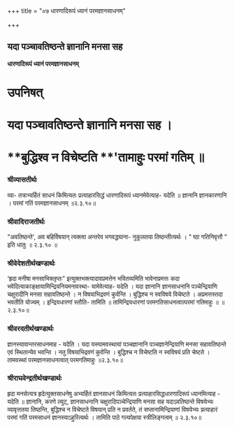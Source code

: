 +++
title = "०७ धारणादिरूपं ध्यानं परमज्ञानसाधनम्"

+++


## यदा पञ्चावतिष्ठन्ते ज्ञानानि मनसा सह

**धारणादिरूपं ध्यानं परमज्ञानसाधनम्**

# **उपनिषत्**

# **यदा पञ्चावतिष्ठन्ते ज्ञानानि मनसा सह ।**

# **बुद्धिश्व न विचेष्टति **'**तामाहुः परमां गतिम् ॥**

### **श्रीव्यासतीर्थः**

व्या- तत्राभ्यर्हितं साधनं किमित्यतः प्रत्याहारसिद्धं धारणादिरूपं ध्यानमेवेत्याह- यदेति ॥ ज्ञानानि ज्ञानकारणानि । परमां गतिं परमज्ञानसाधनम् ॥२.३.१०॥

### **श्रीवादिराजतीर्थः**

"अवतिष्ठन्ते', अव बहिर्विषयान् त्यक्त्वा अन्तरेव भगवद्ध्याना- नुकूलतया तिष्ठन्तीत्यर्थः । " ष्ठा गतिनिवृत्तौ ” इति धातुः ॥ २.३.१० ॥

### **श्रीवेदेशतीर्थखण्डार्थः**

‘हृदा मनीषा मनसाभिक्लृप्तः” इत्युक्तभक्त्यादावप्रमत्तेन भवितव्यमिति भावेनाप्रमत्तः कदा भवेदित्याकाङ्क्षायामिन्द्रियनियमनावस्था- यामेवेत्याह- यदेति । यदा ज्ञानानि ज्ञानसाधनानि पञ्चेन्द्रियाणि चक्षुरादीनि मनसा सहावतिष्ठन्ते । न विषयाभिद्रवणं कुर्वन्ति । बुद्धिश्च न स्वविषये विचेष्टते । अप्रमत्तस्तदा भवतीति योज्यम् । इन्द्रियधारणां स्तौति- तामिति ॥ तामिन्द्रियधारणां परमगतिसाधनत्वात्परमां गतिमाहुः ॥ ॥२.३.१०॥

### श्रीवरदतीर्थखण्डार्थः

ज्ञानस्यावान्तरसाधनमाह - यदेति । यदा यस्यामवस्थायां पञ्चज्ञानानि पञ्चज्ञानेन्द्रियाणि मनसा सहावतिष्ठन्ते एवं स्थितान्येव भवन्ति । नतु विषयाभिद्रवणं कुर्वन्ति । बुद्धिश्च न विचेष्टति न स्वविषयं प्रति चेष्टते । तामवस्थां परमज्ञानसाधनत्वात् परमगतिमाहुः ॥२.३.१०॥

### **श्रीराघवेन्द्रतीर्थखण्डार्थः**

हृदा मनसेत्यत्र हृदेत्युक्तसाधनेषु अभ्यर्हितं ज्ञानसाधनं किमित्यतः प्रत्याहारसिद्धधारणादिरूपं ध्यानमित्याह - यदेति ॥ ज्ञानानि, करणे ल्युट्, ज्ञानसाधनानि चक्षुरादिपञ्चेन्द्रियाणि मनसा सह यदाऽवतिष्ठन्ते विषयेभ्यः व्यावृत्ततया तिष्ठन्ति, बुद्धिश्च न विचेष्टते विषयान् प्रति न प्रवर्तते, तं सप्तानामिन्द्रियाणां विषयेभ्यः प्रत्याहारं परमां गतिं परमसाधनं ज्ञानस्याऽहुरित्यर्थः । तामिति पाठे गत्यपेक्षया स्त्रीलिङ्गत्वम् ॥ २.३.१०॥

